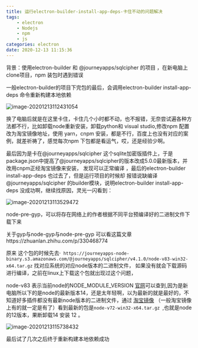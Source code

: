 ```yaml
---
title: 运行electron-builder-install-app-deps-卡住不动的问题解决
tags: 
	- electron
	- Nodejs
	- npm 
	- js
categories: electron
date: 2020-12-13 11:15:36
---
```


 背景：使用electron-builder 和 @journeyapps/sqlcipher 的项目 ，在新电脑上clone项目，npm 装包时遇到错误

一般electron-builder的项目下完包的最后，会调用electron-builder install-app-deps 命令重新构建本地依赖

![image-20201213112431054](https://raw.githubusercontent.com/zhangbowen-github/my-gallery/main/img/image-20201213113529472-1607837076092-1607839721753.png)

换了电脑后就是在这里卡住，卡住几个小时都不动，也不报错，无奈尝试遍各种方法都不行，比如卸载node重新安装，卸载python和 visual studio,修改npm 配置改为淘宝镜像地址，使用 yarn，cnpm 安装，都是不行，百度上也没有对应的案例，就差祈祷了，感觉每次npm 下包都是看运气，哎，还是经验少啊。

最后因为是卡在@journeyapps/sqlcipher 这个sqlite加密版插件上，于是package.json中提高了@journeyapps/sqlcipher的版本改成5.0.0最新版本，并改用cnpm正经淘宝镜像来安装， 发现可以正常编译 ，最后的electron-builder install-app-deps 也过去了，但是运行项目的时候却 报错说缺编译@journeyapps/sqlcipher 的builder模块，说明electron-builder install-app-deps 没成功啊，继续找原因，灵光一闪看到：

![image-20201213113529472](https://raw.githubusercontent.com/zhangbowen-github/my-gallery/main/img/image-20201213112431054-1607837073833-1607839720074.png)

node-pre-gyp，可以将存在网络上的作者根据不同平台预编译好的二进制文件下载下来

关于gyp与node-gyp与node-pre-gyp 可以看这篇文章https://zhuanlan.zhihu.com/p/330468774

原来 这个包的时候先去·` https://journeyapps-node-binary.s3.amazonaws.com/@journeyapps/sqlcipher/v4.1.0/node-v83-win32-x64.tar.gz`  找对应系统的对应node版本的二进制文件， 如果没有就会下载源码进行编译，之前在linux上下载这个包就出现过这个问题，

node-v83 表示当前node的NODE_MODULE_VERSION [官网](https://nodejs.org/zh-cn/download/releases/)可以查到,因为是新电脑所以下的是node的最新版本14，还是太年轻啊，以为最新的就是最好的，不知道好多插件都没有最新node版本的二进制文件，通过 [淘宝镜像](https://npm.taobao.org/mirrors?spm=a2c6h.14029880.0.0.735975d7WMqyIm ) （一般淘宝镜像上有的就一定是有了）看到最新的包是`node-v72-win32-x64.tar.gz `,也就是node的12版本，果断卸载14 安装 12 。

![image-20201213115738432](https://raw.githubusercontent.com/zhangbowen-github/my-gallery/main/img/image-20201213115738432-1607837078098-1607839723068.png)

最后试了几次之后终于重新构建本地依赖成功



